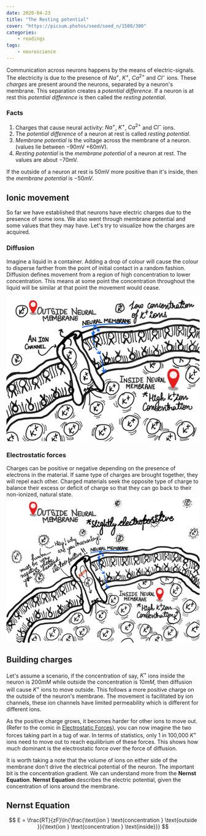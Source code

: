 ```yaml
---
date: 2020-04-23
title: "The Resting potential"
cover: "https://picsum.photos/seed/seed_n/1500/300"
categories:
    - readings
tags:
    - neuroscience
---
```


Communication across neurons happens by the means of electric-signals. The electricity is due to the presence of $Na^{+}$, $K^{+}$, $Ca^{2+}$ and $Cl^{-}$ ions. These _charges_ are present around the neurons, separated by a neuron's membrane. This separation creates a _potential difference_. If a neuron is at rest this _potential difference_ is then called the _resting potential_.

### Facts
1. Charges that cause neural activity: $Na^{+}$, $K^{+}$, $Ca^{2+}$ and $Cl^{-}$ ions.
2. The _potential difference_ of a neuron at rest is called _resting potential_.
3. _Membrane potential_ is the voltage across the membrane of a neuron. (values lie between $-90\text{mV}$ $+60\text{mV}$).
4. _Resting potential_ is the _membrane potential_ of a neuron at rest. The values are about $-70\text{mV}$.

If the outside of a neuron at rest is $50\text{mV}$ more positive than it's inside, then the _membrane potential_ is $-50{mV}$.

## Ionic movement
So far we have established that neurons have electric charges due to the presence of some ions. We also went through membrane potential and some values that they may have. Let's try to visualize how the charges are acquired.

### Diffusion
Imagine a liquid in a container. Adding a drop of colour will cause the colour to disperse farther from the point of initial contact in a random fashion. Diffusion defines movement from a region of high concentration to lower concentration. This means at some point the concentration throughout the liquid will be similar at that point the movement would cease.

![Fig: Diffusion of K+ ions, movement from a region of high-concentration (inside the membrane) to low-concentration (outside the membrane).](../images/diffusion.jpg)

### Electrostatic forces
Charges can be positive or negative depending on the presence of electrons in the material. If same type of charges are brought together, they will repel each other. Charged materials seek the opposite type of charge to balance their excess or deficit of charge so that they can go back to their non-ionized, natural state.
![Fig: Electrostatic effects prevent movement across the ion channel](../images/electrostatics-and-k-plus-ions.jpg)

## Building charges
Let's assume a scenario, if the concentration of say, $K^{+}$ ions inside the neuron is $200 mM$ while outside the concentration is $10mM$, then diffusion will cause $K^{+}$ ions to move outside. This follows a more positive charge on the outside of the neuron's membrane. The movement is facilitated by ion channels, these ion channels have limited permeability which is different for different ions. 

As the positive charge grows, it becomes harder for other ions to move out. (Refer to the comic in [Electrostatic Forces](#electrostatic-forces)), you can now imagine the two forces taking part in a tug of war. In terms of statistics, only 1 in 100,000 $K^{+}$ ions need to move out to reach equilibrium of these forces. This shows how much dominant is the electrostatic force over the force of diffusion.

It is worth taking a note that the volume of ions on either side of the membrane don't drive the electrical potential of the neuron. The important bit is the concentration gradient. We can understand more from the **Nernst Equation**. **Nernst Equation** describes the electric potential, given the concentration of ions around the membrane. 

## Nernst Equation
$$
E = \frac{RT}{zF}\ln{\frac{\text{ion } \text{concentration } \text{outside }}{\text{ion } \text{concentration } \text{inside}}}
$$
